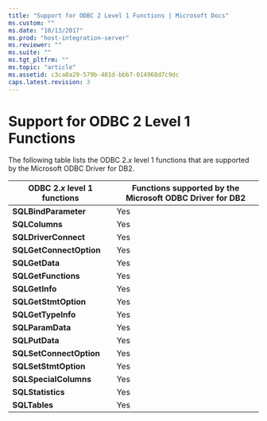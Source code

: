 ```yaml
---
title: "Support for ODBC 2 Level 1 Functions | Microsoft Docs"
ms.custom: ""
ms.date: "10/13/2017"
ms.prod: "host-integration-server"
ms.reviewer: ""
ms.suite: ""
ms.tgt_pltfrm: ""
ms.topic: "article"
ms.assetid: c3ca8a29-579b-481d-bbb7-014968d7c9dc
caps.latest.revision: 3
---
```

# Support for ODBC 2 Level 1 Functions
The following table lists the ODBC 2.*x* level 1 functions that are supported by the Microsoft ODBC Driver for DB2.  
  
|ODBC 2.*x* level 1 functions|Functions supported by the Microsoft ODBC Driver for DB2|  
|----------------------------------|--------------------------------------------------------------|  
|**SQLBindParameter**|Yes|  
|**SQLColumns**|Yes|  
|**SQLDriverConnect**|Yes|  
|**SQLGetConnectOption**|Yes|  
|**SQLGetData**|Yes|  
|**SQLGetFunctions**|Yes|  
|**SQLGetInfo**|Yes|  
|**SQLGetStmtOption**|Yes|  
|**SQLGetTypeInfo**|Yes|  
|**SQLParamData**|Yes|  
|**SQLPutData**|Yes|  
|**SQLSetConnectOption**|Yes|  
|**SQLSetStmtOption**|Yes|  
|**SQLSpecialColumns**|Yes|  
|**SQLStatistics**|Yes|  
|**SQLTables**|Yes|